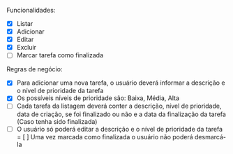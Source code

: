 Funcionalidades:
- [x] Listar
- [x] Adicionar
- [x] Editar
- [x] Excluir
- [ ] Marcar tarefa como finalizada

Regras de negócio:
- [x] Para adicionar uma nova tarefa, o usuário deverá informar a descrição e o nível de prioridade da tarefa
- [x] Os possíveis níveis de prioridade são: Baixa, Média, Alta
- [ ] Cada tarefa da listagem deverá conter a descrição, nível de prioridade, data de criação, se foi finalizado ou não e a data da finalização da tarefa (Caso tenha sido finalizada)
- [ ] O usuário só poderá editar a descrição e o nível de prioridade da tarefa
= [ ] Uma vez marcada como finalizada o usuário não poderá desmarcá-la